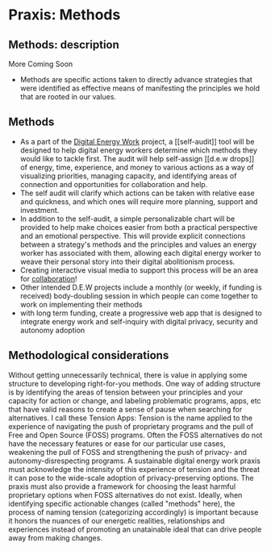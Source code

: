 # Praxis: Methods

## Methods: description
More Coming Soon
- Methods are specific actions taken to directly advance strategies that were identified as effective means of manifesting the principles we hold that are rooted in our values. 

## Methods 
- As a part of the [Digital Energy Work](praxis___digital-energy-work.md#digital-energy-work-1) project, a [[self-audit]] tool will be designed to help digital energy workers determine which methods they would like to tackle first. The audit will help self-assign [[d.e.w drops]] of energy, time, experience, and money to various actions as a way of visualizing priorities, managing capacity, and identifying areas of connection and opportunities for collaboration and help.
- The self audit will clarify which actions can be taken with relative ease and quickness, and which ones will require more planning, support and investment.
- In addition to the self-audit, a simple personalizable chart will be provided to help make choices easier from both a practical perspective and an emotional perspective. This will provide explicit connections between a strategy's methods and the principles and values an energy worker has associated with them, allowing each digital energy worker to weave their personal story into their digital abolitionism process.
- Creating interactive visual media to support this process will be an area for [collaboration](collaborators.md)! 
- Other intended D.E.W projects include a monthly (or weekly, if funding is received) body-doubling session in which people can come together to work on implementing their methods
- with long term funding, create a progressive web app that is designed to integrate energy work and self-inquiry with digital privacy, security and autonomy adoption

## Methodological considerations 
Without getting unnecessarily technical, there is value in applying some structure to developing right-for-you methods. One way of adding structure is by identifying the areas of tension between your principles and your capacity for action or change, and labeling problematic programs, apps, etc that have valid reasons to create a sense of pause when searching for alternatives.
I call these Tension Apps: Tension is the name applied to the experience of navigating the push of proprietary programs and the pull of Free and Open Source (FOSS) programs. Often the FOSS alternatives do not have the necessary features or ease for our particular use cases, weakening the pull of FOSS and strengthening the push of privacy- and autonomy-disrespecting programs.
A sustainable digital energy work praxis must acknowledge the intensity of this experience of tension and the threat it can pose to the wide-scale adoption of privacy-preserving options. The praxis must also provide a framework for choosing the least harmful proprietary options when FOSS alternatives do not exist.
Ideally, when identifying specific actionable changes (called "methods" here), the process of naming tension (categorizing accordingly) is important because it honors the nuances of our energetic realities, relationships and experiences instead of promoting an unatainable ideal that can drive people away from making changes.
